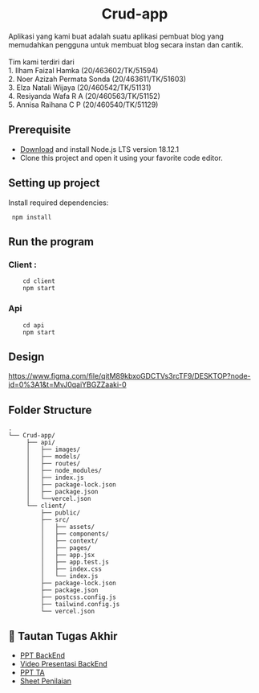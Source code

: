<h1 align="center">Crud-app</h1>
Aplikasi yang kami buat adalah suatu aplikasi pembuat blog yang memudahkan pengguna untuk membuat blog secara instan dan cantik. 
<br/>
<br/>
Tim kami terdiri dari <br>
1. Ilham Faizal Hamka (20/463602/TK/51594) <br/>
2. Noer Azizah Permata Sonda (20/463611/TK/51603) <br/>
3. Elza Natali Wijaya (20/460542/TK/51131) <br/>
4. Resiyanda Wafa R A (20/460563/TK/51152) <br/>
5. Annisa Raihana C P (20/460540/TK/51129) <br/>

## Prerequisite
- [Download](https://nodejs.org/en/download/) and install Node.js LTS version 18.12.1 <br/>
- Clone this project and open it using your favorite code editor.<br/>

## Setting up project
Install required dependencies:<br/>
```
 npm install
```
## Run the program
### Client : 
```
    cd client 
    npm start
```
### Api
```
    cd api
    npm start
```
## Design
https://www.figma.com/file/qitM89kbxoGDCTVs3rcTF9/DESKTOP?node-id=0%3A1&t=MvJ0qaiYBGZZaaki-0

## Folder Structure 
````
.
└── Crud-app/
     ├── api/
     │   ├── images/
     │   ├── models/
     │   ├── routes/
     │   ├── node_modules/
     │   ├── index.js
     │   ├── package-lock.json
     │   ├── package.json
     │   └──vercel.json
     └── client/
         ├── public/
         ├── src/
         │   ├── assets/
         │   ├── components/
         │   ├── context/
         │   ├── pages/
         │   ├── app.jsx
         │   ├── app.test.js
         │   ├── index.css
         │   └── index.js
         ├── package-lock.json
         ├── package.json
         ├── postcss.config.js
         ├── tailwind.config.js
         └── vercel.json
````

## 🔗 Tautan Tugas Akhir
- [PPT BackEnd](https://www.canva.com/design/DAFNBjqgDBE/pHAAez87QBJuIuro2xXVig/edit?utm_content=DAFNBjqgDBE&utm_campaign=designshare&utm_medium=link2&utm_source=sharebutton)
- [Video Presentasi BackEnd](https://drive.google.com/file/d/15wfW9RXc_LAcdgaFhixvJPk3677D8K0r/view?usp=sharing)
- [PPT TA](https://www.canva.com/design/DAFSBjEofZ8/FTPIgOJlehd3TKhdjL4isw/view?utm_content=DAFSBjEofZ8&utm_campaign=designshare&utm_medium=link2&utm_source=sharebutton)
- [Sheet Penilaian](https://docs.google.com/spreadsheets/d/1XUm4QJxini3W8DqP8VoUCFvRMN5SfJQmDIqoBL8Mv2o/edit#gid=737356768)
